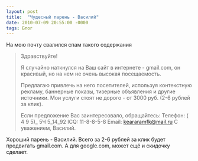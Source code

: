 ```yaml
---
layout: post
title:  "Чудесный парень - Василий"
date: 2010-07-09 20:55:00 -0000
tags: Блог
---
```


На мою почту свалился спам такого содержания

> Здравствуйте!
>
> Я случайно наткнулся на Ваш сайт в интернете - gmail.com, он красивый, но на нем не очень высокая посещаемость.
>
> Предлагаю привлечь на него посетителей, используя контекстную рекламу, баннерные показы, тизерные объявления и другие источники.  Мои услуги стоят не дорого - от 3000 руб. (2-6 рублей за клик).
>
> Если предложение Вас заинтересовало, обращайтесь:
> Телефон: ( 4 9 5)_ 5Ч  5_14_92
> ICQ:  11-8-8-5-8
> Email: keararamfk@mail.ru
> С уважением, Василий.

Хороший парень - Василий. Всего за 2-6 рублей за клик будет продвигать gmail.com. А для google.com, может ещё и скидочку сделает.